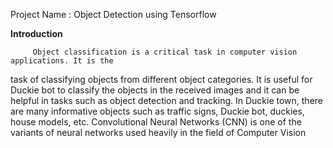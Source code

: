 Project Name : Object Detection using Tensorflow 

**Introduction**
         
         Object classification is a critical task in computer vision applications. It is the 
task of classifying objects from different object categories. It is useful for 
Duckie bot to classify the objects in the received images and it can be helpful 
in tasks such as object detection and tracking. In Duckie town, there are 
many informative objects such as traffic signs, Duckie bot, duckies, house 
models, etc. Convolutional Neural Networks (CNN) is one of the variants of 
neural networks used heavily in the field of Computer Vision

